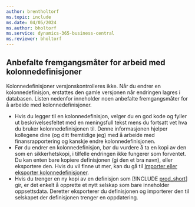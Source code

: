 ```yaml
---
author: brentholtorf
ms.topic: include
ms.date: 04/05/2024
ms.author: bholtorf
ms.service: dynamics-365-business-central
ms.reviewer: bholtorf
---
```


## Anbefalte fremgangsmåter for arbeid med kolonnedefinisjoner

Kolonnedefinisjoner versjonskontrolleres ikke. Når du endrer en kolonnedefinisjon, erstattes den gamle versjonen når endringen lagres i databasen. Listen nedenfor inneholder noen anbefalte fremgangsmåter for å arbeide med kolonnedefinisjoner.

- Hvis du legger til en kolonnedefinisjon, velger du en god kode og fyller ut beskrivelsesfeltet med en meningsfull tekst mens du fortsatt vet hva du bruker kolonnedefinisjonen til. Denne informasjonen hjelper kollegene dine (og ditt fremtidige jeg) med å arbeide med finansrapportering og kanskje endre kolonnedefinisjonen.
- Før du endrer en kolonnedefinisjon, bør du vurdere å ta en kopi av den som en sikkerhetskopi, i tilfelle endringen ikke fungerer som forventet. Du kan enten bare kopiere definisjonen (gi den et bra navn), eller eksportere den. Hvis du vil finne ut mer, kan du gå til [Importer eller eksporter kolonnedefinisjoner](#import-or-export-financial-report-column-definitions).
- Hvis du trenger en ny kopi av en definisjon som [!INCLUDE [prod_short](prod_short.md)] gir, er det enkelt å opprette et nytt selskap som bare inneholder oppsettsdata. Deretter eksporterer du definisjonen og importerer den til selskapet der definisjonen trenger en oppdatering.